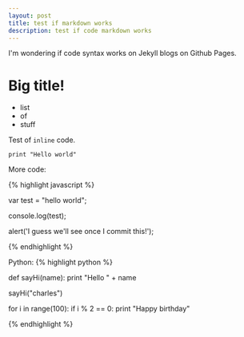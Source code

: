```yaml
---
layout: post
title: test if markdown works
description: test if code markdown works
---
```



I'm wondering if code syntax works on Jekyll blogs on Github Pages.

# Big title!
* list
* of
* stuff

Test of `inline` code.

```
print "Hello world"
```

More code:

{% highlight javascript %}

var test = "hello world";

console.log(test);

alert('I guess we\'ll see once I commit this!');

{% endhighlight %}

Python:
{% highlight python %}

def sayHi(name):
    print "Hello " + name
  
sayHi("charles")

for i in range(100):
    if i % 2 == 0:
        print "Happy birthday"
        
{% endhighlight %}


